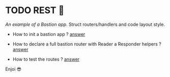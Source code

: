 # TODO REST 🤵

*An example of a Bastion app*. Struct routers/handlers and code layout style. 

* How to init a bastion app ? [answer](https://github.com/ifreddyrondon/gobastion/blob/master/_examples/todo-rest/main.go)

* How to declare a full bastion router with Reader a Responder helpers ? [answer](https://github.com/ifreddyrondon/gobastion/blob/master/_examples/todo-rest/todo/handler.go)

* How to test the routes ? [answer](https://github.com/ifreddyrondon/gobastion/blob/master/_examples/todo-rest/todo/handler_test.go)

Enjoi 😎

